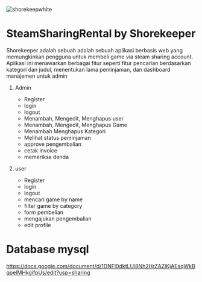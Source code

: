 ![shorekeepwhite](https://github.com/user-attachments/assets/bdcb3415-b39d-4e48-bb45-25e2e832164d)



# SteamSharingRental by Shorekeeper

Shorekeeper adalah sebuah adalah sebuah aplikasi berbasis web yang memungkinkan pengguna untuk membeli game via steam sharing account. Aplikasi ini menawarkan berbagai fitur seperti fitur pencarian berdasarkan kategori dan judul, menentukan lama peminjaman, dan dashboard manajemen untuk admin

1. Admin
   - Register
   - login
   - logout
   - Menambah, Mengedit, Menghapus user
   - Menambah, Mengedit, Menghapus Game
   - Menambah Menghapus Kategori
   - Melihat status peminjaman
   - approve pengembalian
   - cetak invoice
   - memeriksa denda

3. user
   - Register
   - login
   - logout
   - mencari game by name
   - filter game by category
   - form pembelian
   - mengajukan pengembalian
   - edit profile

# Database mysql
https://docs.google.com/document/d/1DNFl0dktLUl8Nh2HrZAZiKjAEsqWkBqpelMHkgifpUs/edit?usp=sharing

